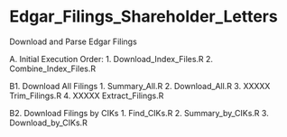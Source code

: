 Edgar_Filings_Shareholder_Letters
=================================

Download and Parse Edgar Filings

A.  Initial Execution Order:
      1. Download_Index_Files.R
      2. Combine_Index_Files.R
    
B1. Download All Filings
      1. Summary_All.R
      2. Download_All.R
      3. XXXXX   Trim_Filings.R
      4. XXXXX   Extract_Filings.R


B2. Download Filings by CIKs
      1. Find_CIKs.R
      2. Summary_by_CIKs.R
      3. Download_by_CIKs.R